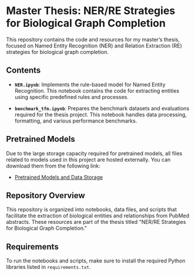 # Master Thesis: NER/RE Strategies for Biological Graph Completion

This repository contains the code and resources for my master’s thesis, focused on Named Entity Recognition (NER) and Relation Extraction (RE) strategies for biological graph completion.

## Contents

- **`NER.ipynb`**: Implements the rule-based model for Named Entity Recognition. This notebook contains the code for extracting entities using specific predefined rules and processes.
  
- **`benchmark_tfm.ipynb`**: Prepares the benchmark datasets and evaluations required for the thesis project. This notebook handles data processing, formatting, and various performance benchmarks.

## Pretrained Models

Due to the large storage capacity required for pretrained models, all files related to models used in this project are hosted externally. You can download them from the following link:
- [Pretrained Models and Data Storage](https://drive.google.com/drive/folders/16YsOAhLvUZcdaW-j48IlnImlLkVzNV9t?usp=drive_link)

## Repository Overview

This repository is organized into notebooks, data files, and scripts that facilitate the extraction of biological entities and relationships from PubMed abstracts. These resources are part of the thesis titled "NER/RE Strategies for Biological Graph Completion."

## Requirements

To run the notebooks and scripts, make sure to install the required Python libraries listed in `requirements.txt`.

